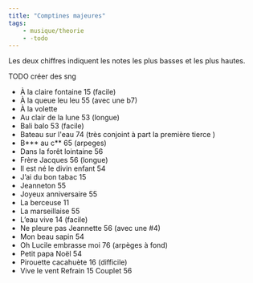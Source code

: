 ```yaml
---
title: "Comptines majeures"
tags:
    - musique/theorie
    - -todo
---
```


Les deux chiffres indiquent les notes les plus basses et les plus hautes.

TODO créer des sng

- À la claire fontaine 15 (facile)
- À la queue leu leu 55 (avec une b7)
- À la volette
- Au clair de la lune 53 (longue)
- Bali balo 53 (facile)
- Bateau sur l'eau 74 (très conjoint à part la première tierce )
- B*** au c** 65 (arpeges)
- Dans la forêt lointaine 56
- Frère Jacques 56 (longue)
- Il est né le divin enfant 54
- J’ai du bon tabac 15
- Jeanneton 55
- Joyeux anniversaire 55
- La berceuse 11
- La marseillaise 55
- L’eau vive 14 (facile)
- Ne pleure pas Jeannette 56 (avec une #4)
- Mon beau sapin 54
- Oh Lucile embrasse moi 76 (arpèges à fond)
- Petit papa Noël 54
- Pirouette cacahuète 16 (difficile)
- Vive le vent Refrain 15 Couplet 56


